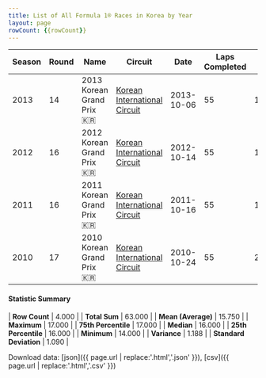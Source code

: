 ```yaml
---
title: List of All Formula 1® Races in Korea by Year
layout: page
rowCount: {{rowCount}}
---
```


| Season | Round | Name | Circuit | Date | Laps Completed | Race Duration | Winning Driver | Winning Constructor |
|--|--|--|--|--|--|--|--|--|
| 2013 | 14 | 2013 Korean Grand Prix 🇰🇷 | [Korean International Circuit](/f1/circuits/yeongam) | 2013-10-06 | 55 | 1:43:13.701 | Sebastian Vettel 🇩🇪 | Red Bull 🇦🇹 |
| 2012 | 16 | 2012 Korean Grand Prix 🇰🇷 | [Korean International Circuit](/f1/circuits/yeongam) | 2012-10-14 | 55 | 1:36:28.651 | Sebastian Vettel 🇩🇪 | Red Bull 🇦🇹 |
| 2011 | 16 | 2011 Korean Grand Prix 🇰🇷 | [Korean International Circuit](/f1/circuits/yeongam) | 2011-10-16 | 55 | 1:38:01.994 | Sebastian Vettel 🇩🇪 | Red Bull 🇦🇹 |
| 2010 | 17 | 2010 Korean Grand Prix 🇰🇷 | [Korean International Circuit](/f1/circuits/yeongam) | 2010-10-24 | 55 | 2:48:20.810 | Fernando Alonso 🇪🇸 | Ferrari 🇮🇹 |

#### Statistic Summary

| **Row Count** | 4.000 |
| **Total Sum** | 63.000 |
| **Mean (Average)** | 15.750 |
| **Maximum** | 17.000 |
| **75th Percentile** | 17.000 |
| **Median** | 16.000 |
| **25th Percentile** | 16.000 |
| **Minimum** | 14.000 |
| **Variance** | 1.188 |
| **Standard Deviation** | 1.090 |

Download data: [json]({{ page.url | replace:'.html','.json' }}), [csv]({{ page.url | replace:'.html','.csv' }})
